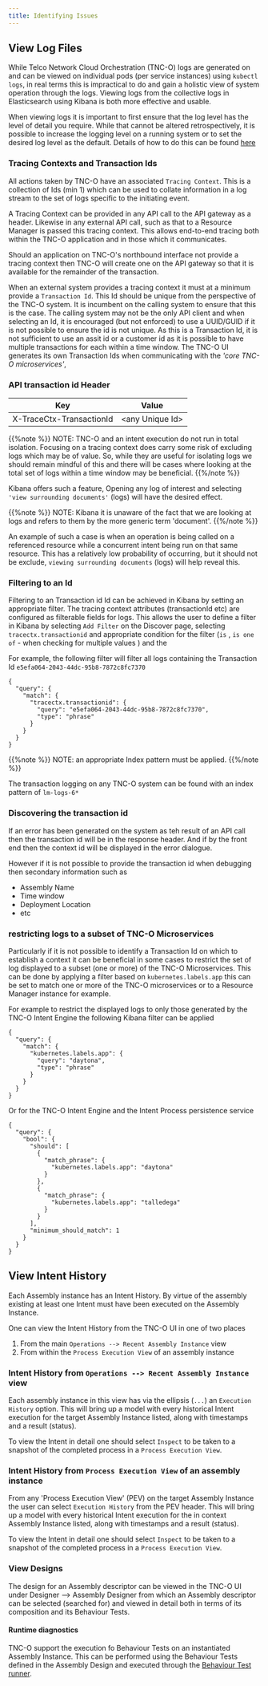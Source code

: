 ```yaml
---
title: Identifying Issues
---
```


## View Log Files
While Telco Network Cloud Orchestration (TNC-O) logs are generated on and can be viewed on individual pods (per service instances) using `kubectl logs`, in real terms this is impractical to do and gain a holistic view of system operation through the logs. Viewing logs from the collective logs in Elasticsearch using Kibana is both more effective and usable.

When viewing logs it is important to first ensure that the log level has the level of detail you require. While that cannot be altered retrospectively, it is possible to increase the logging level on a running system or to set the desired log level as the default. Details of how to do this can be found [here](/user-guides/operations/log-management)


### Tracing Contexts and Transaction Ids
All actions taken by TNC-O have an associated `Tracing Context`. This is a collection of Ids (min 1) which can be used to collate information in a log stream to the set of logs specific to the initiating event.

A Tracing Context can be provided in any API call to the API gateway as a header. Likewise in any external API call, such as that to a Resource Manager is passed this tracing context. This allows end-to-end tracing both within the TNC-O application and in those which it communicates. 

Should an application on TNC-O's northbound interface not provide a tracing context then TNC-O will create one on the API gateway so that it is available for the remainder of the transaction.

When an external system provides a tracing context it must at a minimum provide a `Transaction Id`. This Id should be unique from the perspective of the TNC-O system. It is incumbent on the calling system to ensure that this is the case. The calling system may not be the only API client and when selecting an Id, it is encouraged (but not enforced) to use a UUID/GUID if it is not possible to ensure the id is not unique. As this is a Transaction Id, it is not sufficient to use an assit id or a customer id as it is possible to have multiple transactions for each within a time window. The TNC-O UI generates its own Transaction Ids when communicating with the _'core TNC-O microservices'_,

### API transaction id Header
| Key | Value |
|---|---|
| X-TraceCtx-TransactionId | \<any Unique Id\> |


{{%note %}}
NOTE: TNC-O and an intent execution do not run in total isolation. Focusing on a tracing context does carry some risk of excluding logs which may be of value. So, while they are useful for isolating logs we should remain mindful of this and there will be cases where looking at the total set of logs within a time window may be beneficial.
{{%/note %}}

Kibana offers such a feature, Opening any log of interest and selecting `'view surrounding documents'` (logs) will have the desired effect.

{{%note %}}
NOTE:  Kibana it is unaware of the fact that we are looking at logs and refers to them by the more generic term 'document'.
{{%/note %}}

An example of such a case is when an operation is being called on a referenced resource while a concurrent intent being run on that same resource. This has a relatively low probability of occurring, but it should not be exclude, `viewing surrounding documents` (logs) will help reveal this.

### Filtering to an Id 
Filtering to an Transaction id Id can be achieved in Kibana by setting an appropriate filter. The tracing context attributes (transactionId etc) are configured as filterable fields for logs. This allows the user to define a filter in Kibana by selecting `Add Filter` on the Discover page, selecting `tracectx.transactionid` and appropriate condition for the filter (`is` , `is one of` - when checking for multiple values ) and the 


For example, the following filter will filter all logs containing the Transaction Id `e5efa064-2043-44dc-95b8-7872c8fc7370`

```
{
  "query": {
    "match": {
      "tracectx.transactionid": {
        "query": "e5efa064-2043-44dc-95b8-7872c8fc7370",
        "type": "phrase"
      }
    }
  }
}
```


{{%note %}}
NOTE: an appropriate Index pattern must be applied.
{{%/note %}}

The transaction logging on any TNC-O system can be found with an index pattern of `lm-logs-6*`

### Discovering the transaction id
If an error has been generated on the system as teh result of an API call then the transaction id will be in the response header. And if by the front end then the context id will be displayed in the error dialogue. 

However if it is not possible to provide the transaction id when debugging then secondary information such as 
* Assembly Name
* Time window
* Deployment Location 
* etc

### restricting logs to a subset of TNC-O Microservices
Particularly if it is not possible to identify a Transaction Id on which to establish a context it can be beneficial in some cases to restrict the set of log displayed to a subset (one or more) of the TNC-O Microservices. This can be done by applying a filter based on `kubernetes.labels.app` this can be set to match one or more of the TNC-O microservices or to a Resource Manager instance for example. 

For example to restrict the displayed logs to only those generated by the TNC-O Intent Engine the following Kibana filter can be applied

```
{
  "query": {
    "match": {
      "kubernetes.labels.app": {
        "query": "daytona",
        "type": "phrase"
      }
    }
  }
}
```

Or for the TNC-O Intent Engine and the Intent Process persistence service 


```
{
  "query": {
    "bool": {
      "should": [
        {
          "match_phrase": {
            "kubernetes.labels.app": "daytona"
          }
        },
        {
          "match_phrase": {
            "kubernetes.labels.app": "talledega"
          }
        }
      ],
      "minimum_should_match": 1
    }
  }
}
```


## View Intent History
Each Assembly instance has an Intent History. By virtue of the assembly existing at least one Intent must have been executed on the Assembly Instance.


One can view the Intent History from the TNC-O UI in one of two places
1. From the main `Operations --> Recent Assembly Instance` view
2. From within the `Process Execution View` of an assembly instance

### Intent History from `Operations --> Recent Assembly Instance` view

Each assembly instance in this view has via the ellipsis (`...`) an `Execution History` option. This will bring up a model with every historical Intent execution for the target Assembly Instance listed,  along with timestamps and a result (status).

To view the Intent in detail one should select `Inspect` to be taken to a snapshot of the completed process in a `Process Execution View`.

### Intent History from `Process Execution View` of an assembly instance
From any 'Process Execution View' (PEV) on the target Assembly Instance the user can select `Execution History` from the PEV header. This will bring up a model with every historical Intent execution for the in context Assembly Instance listed,  along with timestamps and a result (status).

To view the Intent in detail one should select `Inspect` to be taken to a snapshot of the completed process in a `Process Execution View`.


### View Designs
The design for an Assembly descriptor can be viewed in the TNC-O UI under Designer --> Assembly Designer from which an Assembly descriptor can be selected (searched for) and viewed in detail both in terms of its composition and its Behaviour Tests.


#### Runtime diagnostics
TNC-O support the execution fo Behaviour Tests on an instantiated Assembly Instance. This can be performed using the Behaviour Tests defined in the Assembly Design and executed through the [Behaviour Test runner](/user-guides/behaviour-testing/overview). 

